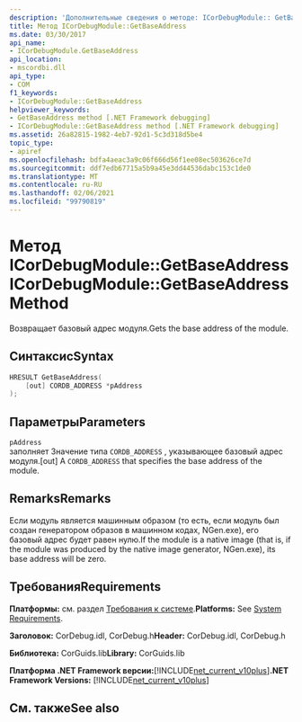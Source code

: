 ```yaml
---
description: 'Дополнительные сведения о методе: ICorDebugModule:: GetBaseAddress'
title: Метод ICorDebugModule::GetBaseAddress
ms.date: 03/30/2017
api_name:
- ICorDebugModule.GetBaseAddress
api_location:
- mscordbi.dll
api_type:
- COM
f1_keywords:
- ICorDebugModule::GetBaseAddress
helpviewer_keywords:
- GetBaseAddress method [.NET Framework debugging]
- ICorDebugModule::GetBaseAddress method [.NET Framework debugging]
ms.assetid: 26a82815-1982-4eb7-92d1-5c3d318d5be4
topic_type:
- apiref
ms.openlocfilehash: bdfa4aeac3a9c06f666d56f1ee08ec503626ce7d
ms.sourcegitcommit: ddf7edb67715a5b9a45e3dd44536dabc153c1de0
ms.translationtype: MT
ms.contentlocale: ru-RU
ms.lasthandoff: 02/06/2021
ms.locfileid: "99790819"
---
```

# <a name="icordebugmodulegetbaseaddress-method"></a><span data-ttu-id="c0e0e-103">Метод ICorDebugModule::GetBaseAddress</span><span class="sxs-lookup"><span data-stu-id="c0e0e-103">ICorDebugModule::GetBaseAddress Method</span></span>

<span data-ttu-id="c0e0e-104">Возвращает базовый адрес модуля.</span><span class="sxs-lookup"><span data-stu-id="c0e0e-104">Gets the base address of the module.</span></span>  
  
## <a name="syntax"></a><span data-ttu-id="c0e0e-105">Синтаксис</span><span class="sxs-lookup"><span data-stu-id="c0e0e-105">Syntax</span></span>  
  
```cpp  
HRESULT GetBaseAddress(  
    [out] CORDB_ADDRESS *pAddress  
);  
```  
  
## <a name="parameters"></a><span data-ttu-id="c0e0e-106">Параметры</span><span class="sxs-lookup"><span data-stu-id="c0e0e-106">Parameters</span></span>  

 `pAddress`  
 <span data-ttu-id="c0e0e-107">заполняет Значение типа `CORDB_ADDRESS` , указывающее базовый адрес модуля.</span><span class="sxs-lookup"><span data-stu-id="c0e0e-107">[out] A `CORDB_ADDRESS` that specifies the base address of the module.</span></span>  
  
## <a name="remarks"></a><span data-ttu-id="c0e0e-108">Remarks</span><span class="sxs-lookup"><span data-stu-id="c0e0e-108">Remarks</span></span>  

 <span data-ttu-id="c0e0e-109">Если модуль является машинным образом (то есть, если модуль был создан генератором образов в машинном кодах, NGen.exe), его базовый адрес будет равен нулю.</span><span class="sxs-lookup"><span data-stu-id="c0e0e-109">If the module is a native image (that is, if the module was produced by the native image generator, NGen.exe), its base address will be zero.</span></span>  
  
## <a name="requirements"></a><span data-ttu-id="c0e0e-110">Требования</span><span class="sxs-lookup"><span data-stu-id="c0e0e-110">Requirements</span></span>  

 <span data-ttu-id="c0e0e-111">**Платформы:** см. раздел [Требования к системе](../../get-started/system-requirements.md).</span><span class="sxs-lookup"><span data-stu-id="c0e0e-111">**Platforms:** See [System Requirements](../../get-started/system-requirements.md).</span></span>  
  
 <span data-ttu-id="c0e0e-112">**Заголовок:** CorDebug.idl, CorDebug.h</span><span class="sxs-lookup"><span data-stu-id="c0e0e-112">**Header:** CorDebug.idl, CorDebug.h</span></span>  
  
 <span data-ttu-id="c0e0e-113">**Библиотека:** CorGuids.lib</span><span class="sxs-lookup"><span data-stu-id="c0e0e-113">**Library:** CorGuids.lib</span></span>  
  
 <span data-ttu-id="c0e0e-114">**Платформа .NET Framework версии:**[!INCLUDE[net_current_v10plus](../../../../includes/net-current-v10plus-md.md)]</span><span class="sxs-lookup"><span data-stu-id="c0e0e-114">**.NET Framework Versions:** [!INCLUDE[net_current_v10plus](../../../../includes/net-current-v10plus-md.md)]</span></span>  
  
## <a name="see-also"></a><span data-ttu-id="c0e0e-115">См. также</span><span class="sxs-lookup"><span data-stu-id="c0e0e-115">See also</span></span>
